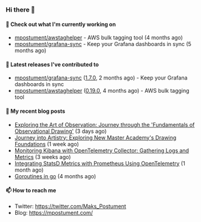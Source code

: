 ### Hi there 👋

#### 👷 Check out what I'm currently working on

- [mpostument/awstaghelper](https://github.com/mpostument/awstaghelper) - AWS bulk tagging tool (4 months ago)
- [mpostument/grafana-sync](https://github.com/mpostument/grafana-sync) - Keep your Grafana dashboards in sync (5 months ago)

#### 🔭 Latest releases I've contributed to

- [mpostument/grafana-sync](https://github.com/mpostument/grafana-sync) ([1.7.0](https://github.com/mpostument/grafana-sync/releases/tag/1.7.0), 2 months ago) - Keep your Grafana dashboards in sync
- [mpostument/awstaghelper](https://github.com/mpostument/awstaghelper) ([0.19.0](https://github.com/mpostument/awstaghelper/releases/tag/0.19.0), 4 months ago) - AWS bulk tagging tool

#### 📜 My recent blog posts

- [Exploring the Art of Observation: Journey through the &#39;Fundamentals of Observational Drawing&#39;](https://mpostument.com/posts/drawing/nma/fundamentals_observational_drawing/) (3 days ago)
- [Journey into Artistry: Exploring New Master Academy&#39;s Drawing Foundations](https://mpostument.com/posts/drawing/nma/drawing_foundations_1/) (1 week ago)
- [Monitoring Kibana with OpenTelemetry Collector: Gathering Logs and Metrics](https://mpostument.com/posts/programming/observability/otel-kibana/) (3 weeks ago)
- [Integrating StatsD Metrics with Prometheus Using OpenTelemetry](https://mpostument.com/posts/programming/observability/otel-statsd/) (1 month ago)
- [Goroutines in go](https://mpostument.com/posts/programming/golang/basics/go-routines/) (4 months ago)

#### 📫 How to reach me

- Twitter: https://twitter.com/Maks_Postument
- Blog: https://mpostument.com/
